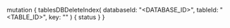 mutation {
    tablesDBDeleteIndex(
        databaseId: "<DATABASE_ID>",
        tableId: "<TABLE_ID>",
        key: ""
    ) {
        status
    }
}
